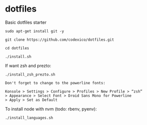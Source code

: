 # dotfiles
Basic dotfiles starter

```
sudo apt-get install git -y
```
```
git clone https://github.com/codexico/dotfiles.git
```

```
cd dotfiles

./install.sh
```

If want zsh and prezto:

```
./install_zsh_prezto.sh
```
    Don't forget to change to the powerline fonts:

    Konsole > Settings > Configure > Profiles > New Profile > “zsh”
    > Appearance > Select Font > Droid Sans Mono for Powerline
    > Apply > Set as Default


To install node with nvm (todo: rbenv, pyenv):

```
./install_languages.sh
```
